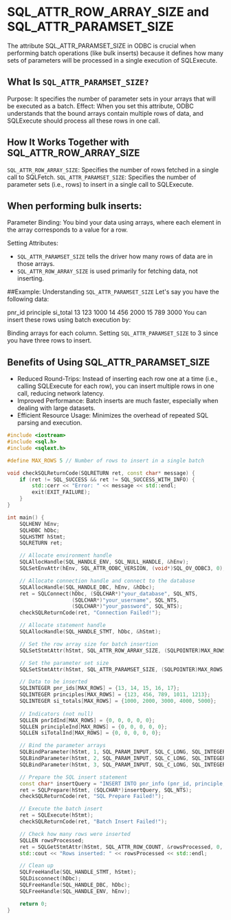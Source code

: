 # SQL_ATTR_ROW_ARRAY_SIZE and SQL_ATTR_PARAMSET_SIZE

The attribute SQL_ATTR_PARAMSET_SIZE in ODBC is crucial when performing batch operations (like bulk inserts) because it defines how many sets of parameters will be processed in a single execution of SQLExecute.

## What Is ```SQL_ATTR_PARAMSET_SIZE?```
Purpose: It specifies the number of parameter sets in your arrays that will be executed as a batch.
Effect: When you set this attribute, ODBC understands that the bound arrays contain multiple rows of data, and SQLExecute should process all these rows in one call.

## How It Works Together with SQL_ATTR_ROW_ARRAY_SIZE
```SQL_ATTR_ROW_ARRAY_SIZE```: Specifies the number of rows fetched in a single call to SQLFetch.
```SQL_ATTR_PARAMSET_SIZE```: Specifies the number of parameter sets (i.e., rows) to insert in a single call to SQLExecute.

## When performing bulk inserts:

Parameter Binding: 
You bind your data using arrays, where each element in the array corresponds to a value for a row.

Setting Attributes:
- ```SQL_ATTR_PARAMSET_SIZE``` tells the driver how many rows of data are in those arrays.
- ```SQL_ATTR_ROW_ARRAY_SIZE``` is used primarily for fetching data, not inserting.

##Example:
Understanding ```SQL_ATTR_PARAMSET_SIZE```
Let's say you have the following data:

pnr_id	principle	si_total
13	123	1000
14	456	2000
15	789	3000
You can insert these rows using batch execution by:

Binding arrays for each column.
Setting `SQL_ATTR_PARAMSET_SIZE` to 3 since you have three rows to insert.


## Benefits of Using SQL_ATTR_PARAMSET_SIZE
- Reduced Round-Trips: Instead of inserting each row one at a time (i.e., calling SQLExecute for each row), you can insert multiple rows in one call, reducing network latency.
- Improved Performance: Batch inserts are much faster, especially when dealing with large datasets.
- Efficient Resource Usage: Minimizes the overhead of repeated SQL parsing and execution.



```C++
#include <iostream>
#include <sql.h>
#include <sqlext.h>

#define MAX_ROWS 5 // Number of rows to insert in a single batch

void checkSQLReturnCode(SQLRETURN ret, const char* message) {
    if (ret != SQL_SUCCESS && ret != SQL_SUCCESS_WITH_INFO) {
        std::cerr << "Error: " << message << std::endl;
        exit(EXIT_FAILURE);
    }
}

int main() {
    SQLHENV hEnv;
    SQLHDBC hDbc;
    SQLHSTMT hStmt;
    SQLRETURN ret;

    // Allocate environment handle
    SQLAllocHandle(SQL_HANDLE_ENV, SQL_NULL_HANDLE, &hEnv);
    SQLSetEnvAttr(hEnv, SQL_ATTR_ODBC_VERSION, (void*)SQL_OV_ODBC3, 0);

    // Allocate connection handle and connect to the database
    SQLAllocHandle(SQL_HANDLE_DBC, hEnv, &hDbc);
    ret = SQLConnect(hDbc, (SQLCHAR*)"your_database", SQL_NTS,
                     (SQLCHAR*)"your_username", SQL_NTS,
                     (SQLCHAR*)"your_password", SQL_NTS);
    checkSQLReturnCode(ret, "Connection Failed!");

    // Allocate statement handle
    SQLAllocHandle(SQL_HANDLE_STMT, hDbc, &hStmt);

    // Set the row array size for batch insertion
    SQLSetStmtAttr(hStmt, SQL_ATTR_ROW_ARRAY_SIZE, (SQLPOINTER)MAX_ROWS, 0);

    // Set the parameter set size
    SQLSetStmtAttr(hStmt, SQL_ATTR_PARAMSET_SIZE, (SQLPOINTER)MAX_ROWS, 0);

    // Data to be inserted
    SQLINTEGER pnr_ids[MAX_ROWS] = {13, 14, 15, 16, 17};
    SQLINTEGER principles[MAX_ROWS] = {123, 456, 789, 1011, 1213};
    SQLINTEGER si_totals[MAX_ROWS] = {1000, 2000, 3000, 4000, 5000};
    
    // Indicators (not null)
    SQLLEN pnrIdInd[MAX_ROWS] = {0, 0, 0, 0, 0};
    SQLLEN principleInd[MAX_ROWS] = {0, 0, 0, 0, 0};
    SQLLEN siTotalInd[MAX_ROWS] = {0, 0, 0, 0, 0};

    // Bind the parameter arrays
    SQLBindParameter(hStmt, 1, SQL_PARAM_INPUT, SQL_C_LONG, SQL_INTEGER, 0, 0, pnr_ids, 0, pnrIdInd);
    SQLBindParameter(hStmt, 2, SQL_PARAM_INPUT, SQL_C_LONG, SQL_INTEGER, 0, 0, principles, 0, principleInd);
    SQLBindParameter(hStmt, 3, SQL_PARAM_INPUT, SQL_C_LONG, SQL_INTEGER, 0, 0, si_totals, 0, siTotalInd);

    // Prepare the SQL insert statement
    const char* insertQuery = "INSERT INTO pnr_info (pnr_id, principle, si_total) VALUES (?, ?, ?)";
    ret = SQLPrepare(hStmt, (SQLCHAR*)insertQuery, SQL_NTS);
    checkSQLReturnCode(ret, "SQL Prepare Failed!");

    // Execute the batch insert
    ret = SQLExecute(hStmt);
    checkSQLReturnCode(ret, "Batch Insert Failed!");

    // Check how many rows were inserted
    SQLLEN rowsProcessed;
    ret = SQLGetStmtAttr(hStmt, SQL_ATTR_ROW_COUNT, &rowsProcessed, 0, NULL);
    std::cout << "Rows inserted: " << rowsProcessed << std::endl;

    // Clean up
    SQLFreeHandle(SQL_HANDLE_STMT, hStmt);
    SQLDisconnect(hDbc);
    SQLFreeHandle(SQL_HANDLE_DBC, hDbc);
    SQLFreeHandle(SQL_HANDLE_ENV, hEnv);

    return 0;
}
```
